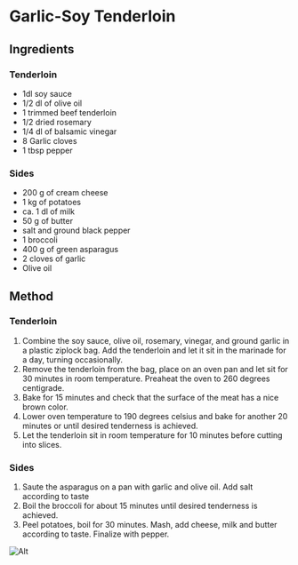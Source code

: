 # Garlic-Soy Tenderloin

## Ingredients

### Tenderloin
- 1dl soy sauce
- 1/2 dl of olive oil
- 1 trimmed beef tenderloin
- 1/2 dried rosemary
- 1/4 dl of balsamic vinegar
- 8 Garlic cloves
- 1 tbsp pepper

### Sides

- 200 g of cream cheese
- 1 kg of potatoes
- ca. 1 dl of milk
- 50 g of butter
- salt and ground black pepper
- 1 broccoli
- 400 g of green asparagus
- 2 cloves of garlic
- Olive oil

## Method

### Tenderloin

1. Combine the soy sauce, olive oil, rosemary, vinegar, and ground garlic in a plastic ziplock bag. Add the tenderloin and let it sit in the marinade for a day, turning occasionally.
2. Remove the tenderloin from the bag, place on an oven pan and let sit for 30 minutes in room temperature. Preaheat the oven to 260 degrees centigrade.
3. Bake for 15 minutes and check that the surface of the meat has a nice brown color.
4. Lower oven temperature to 190 degrees celsius and bake for another 20 minutes or until desired tenderness is achieved.
5. Let the tenderloin sit in room temperature for 10 minutes before cutting into slices.

### Sides

1. Saute the asparagus on a pan with garlic and olive oil. Add salt according to taste
2. Boil the broccoli for about 15 minutes until desired tenderness is achieved.
3. Peel potatoes, boil for 30 minutes. Mash, add cheese, milk and butter according to taste. Finalize with pepper.


![Alt](https://raw.github.com/nali/versioned-cookbook/master/pictures/tenderloin.jpg)


